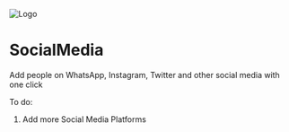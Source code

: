 ![Logo](https://github.com/PositiveVibrations/SocialMedia/blob/main/Social%20Media%20Connector/images/logo/logo.png?raw=true)

# SocialMedia
Add people on WhatsApp, Instagram, Twitter and other social media with one click


To do:
1. Add more Social Media Platforms

